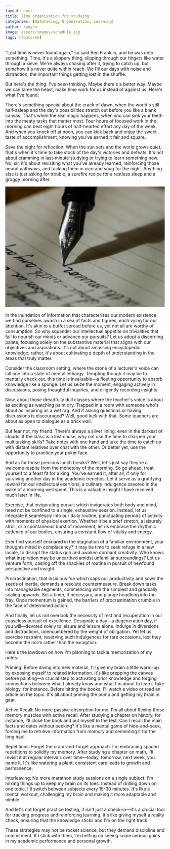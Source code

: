 ```yaml
---
layout: post
title: Time organisation for studying
categories: [Notetaking, Organisation, Learning]
author: ronynn
image: assets/images/schedule.jpg
tags: [featured]
---
```


"Lost time is never found again," so said Ben Franklin, and he was onto something. Time, it's a slippery thing, slipping through our fingers like water through a sieve. We're always chasing after it, trying to catch up, but somehow it's never quite within reach. We fill our days with noise and distraction, the important things getting lost in the shuffle.

But here's the thing: I've been thinking. Maybe there's a better way. Maybe we can tame the beast, make time work for us instead of against us. Here's what I've found:

There's something special about the crack of dawn, when the world's still half-asleep and the day's possibilities stretch out before you like a blank canvas. That's when the real magic happens, when you can sink your teeth into the meaty tasks that matter most. Four hours of focused work in the morning can beat eight hours of half-hearted effort any day of the week. And when you knock off at noon, you can kick back and enjoy the sweet taste of accomplishment, knowing you've earned it fair and square.

Save the night for reflection: When the sun sets and the world grows quiet, that's when it's time to take stock of the day's victories and defeats. It's not about cramming in last-minute studying or trying to learn something new. No, sir, it's about revisiting what you've already learned, reinforcing those neural pathways, and tucking them in nice and snug for the night. Anything else is just asking for trouble, a surefire recipe for a restless sleep and a groggy morning after.


![](assets/images/writing.jpg)

In the inundation of information that characterizes our modern existence, we find ourselves awash in a sea of facts and figures, each vying for our attention. It's akin to a buffet spread before us, yet not all are worthy of consumption. So why squander our intellectual appetite on trivialities that fail to nourish our minds or advance our pursuits? Let us adopt a discerning palate, focusing solely on the substantive material that aligns with our objectives and aspirations. It's not about amassing encyclopedic knowledge; rather, it's about cultivating a depth of understanding in the areas that truly matter.

Consider the classroom setting, where the drone of a lecturer's voice can lull one into a state of mental lethargy. Tempting though it may be to mentally check out, this time is invaluable—a fleeting opportunity to absorb knowledge like a sponge. Let us seize the moment, engaging actively in discussions, posing thoughtful inquiries, and diligently recording insights.

Now, about those dreadfully dull classes where the teacher's voice is about as exciting as watching paint dry. Trapped in a room with someone who's about as inspiring as a wet rag. And if asking questions or having discussions is discouraged? Well, good luck with that. Some teachers are about as open to dialogue as a brick wall.

But fear not, my friend. There's always a silver lining, even in the darkest of clouds. If the class is a lost cause, why not use the time to sharpen your multitasking skills? Take notes with one hand and take the time to catch up with distant relatives over chat with the other. Or better yet, use the opportunity to practice your poker face.

And as for those precious lunch breaks? Well, let's just say they're a welcome respite from the monotony of the morning. So go ahead, treat yourself to a feast fit for a king. You've earned it, after all, if only for surviving another day in the academic trenches. Let it serve as a gratifying reward for our intellectual exertions, a culinary indulgence savored in the wake of a morning well spent. This is a valuable insight I have received much later in life.

Exercise, that invigorating pursuit which invigorates both body and mind, need not be confined to a single, exhaustive session. Instead, let us integrate it seamlessly into our daily routine, punctuating periods of activity with moments of physical exertion. Whether it be a brief stretch, a leisurely stroll, or a spontaneous burst of movement, let us embrace the rhythmic cadence of our bodies, ensuring a constant flow of vitality and energy.

Ever find yourself ensnared in the stagnation of a familiar environment, your thoughts mired in complacency? It may be time to seek refuge in a new locale, to disrupt the status quo and awaken dormant creativity. Who knows what inspiration may be unearthed amidst unfamiliar surroundings? Let us venture forth, casting off the shackles of routine in pursuit of newfound perspective and insight.

Procrastination, that insidious foe which saps our productivity and sows the seeds of inertia, demands a resolute countermeasure. Break down tasks into manageable segments, commencing with the simplest and gradually scaling upwards. Set a timer, if necessary, and plunge headlong into the fray. Once momentum is gained, the barriers of procrastination crumble in the face of determined action.

And finally, let us not overlook the necessity of rest and recuperation in our ceaseless pursuit of excellence. Designate a day—a degeneration day, if you will—devoted solely to leisure and leisure alone. Indulge in diversions and distractions, unencumbered by the weight of obligation. Yet let us exercise restraint, reserving such indulgences for rare occasions, lest they become the norm rather than the exception.

Here's the lowdown on how I'm planning to tackle memorization of my notes:

Priming: Before diving into new material, I'll give my brain a little warm-up by exposing myself to related information. It's like prepping the canvas before painting—a crucial step to activating prior knowledge and forging connections between what I already know and what I'm about to learn. Take biology, for instance. Before hitting the books, I'll watch a video or read an article on the topic. It's all about priming the pump and getting my brain in gear.

Active Recall: No more passive absorption for me. I'm all about flexing those memory muscles with active recall. After studying a chapter on history, for instance, I'll close the book and put myself to the test. Can I recall the main facts and dates without peeking? It's like a mental game of hide-and-seek, forcing me to retrieve information from memory and cementing it for the long haul.

Repetitions: Forget the cram-and-forget approach. I'm embracing spaced repetitions to solidify my memory. After studying a chapter on math, I'll revisit it at regular intervals over time—today, tomorrow, next week, you name it. It's like watering a plant; consistent care leads to growth and permanence.

Interleaving: No more marathon study sessions on a single subject. I'm mixing things up to keep my brain on its toes. Instead of drilling down on one topic, I'll switch between subjects every 15-30 minutes. It's like a mental workout, challenging my brain and making it more adaptable and nimble.

And let's not forget practice testing, it isn't just a check-in—it's a crucial tool for tracking progress and reinforcing learning. It's like giving myself a reality check, ensuring that the knowledge sticks and I'm on the right track.

These strategies may not be rocket science, but they demand discipline and commitment. If I stick with them, I'm betting on seeing some serious gains in my academic performance and personal growth.
